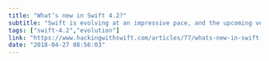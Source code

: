 ```yaml
---
title: "What’s new in Swift 4.2?"
subtitle: "Swift is evolving at an impressive pace, and the upcoming version, Swift 4.2, brings with it some great improvements. In this post, Paul Hudson describes some of these improvements, including derived enum cases and dynamic member lookup."
tags: ["swift-4.2","evolution"]
link: "https://www.hackingwithswift.com/articles/77/whats-new-in-swift-4-2"
date: "2018-04-27 08:56:03"
---
```

